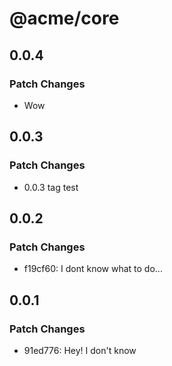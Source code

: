# @acme/core

## 0.0.4

### Patch Changes

- Wow

## 0.0.3

### Patch Changes

- 0.0.3 tag test

## 0.0.2

### Patch Changes

- f19cf60: I dont know what to do...

## 0.0.1

### Patch Changes

- 91ed776: Hey! I don't know
